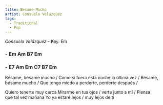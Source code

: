 ```yaml
---
title: Besame Mucho
artist: Consuelo Velázquez
tags: 
  - Traditional
  - Pop
---
```


*Consuelo Velázquez* - Key: Em
### - Em Am B7 Em
### - E7 Am Em C7 B7 Em
 
Bésame, bésame mucho / Como si fuera esta noche la última vez /
Bésame, bésame mucho / Que tengo miedo a perderte, perderte después /  

Quiero tenerte muy cerca Mirarme en tus ojos / verte junto a mí /
Piensa que tal vez mañana Yo ya estaré lejos / muy lejos de ti

